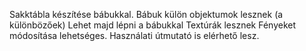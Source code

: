 Sakktábla készítése bábukkal. 
Bábuk külön objektumok lesznek (a különbözőek)
Lehet majd lépni a bábukkal
Textúrák lesznek
Fényeket módosítása lehetséges.
Használati útmutató is elérhető lesz.
